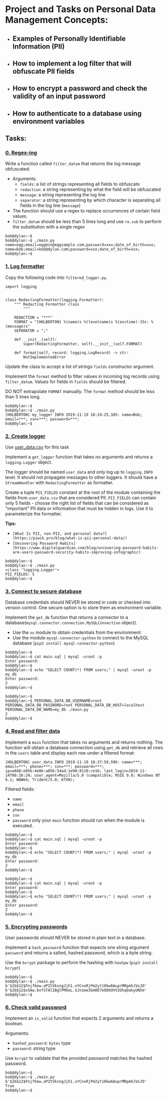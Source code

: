 # Project and Tasks on Personal Data Management Concepts: 

- ## Examples of Personally Identifiable Information (PII)
- ## How to implement a log filter that will obfuscate PII fields
- ## How to encrypt a password and check the validity of an input password
- ## How to authenticate to a database using environment variables

## Tasks:

### [0. Regex-ing](./filtered_logger.py)
Write a function called `filter_datum` that returns the log message obfuscated:
* Arguments: 
    * `fields`: a list of strings representing all fields to obfuscate
    * `redaction`: a string representing by what the field will be obfuscated
    * `message`: a string representing the log line
    * `separator`: a string representing by which character is separating all fields in the log line (`message`)
* The function should use a regex to replace occurrences of certain field values.
* `filter_datum` should be less than 5 lines long and use `re.sub` to perform the substitution with a single regex
```
bob@dylan:~$
bob@dylan:~$ ./main.py
name=egg;email=eggmin@eggsample.com;password=xxx;date_of_birth=xxx;
name=bob;email=bob@dylan.com;password=xxx;date_of_birth=xxx;
bob@dylan:~$
```

### [1. Log formatter](./filtered_logger.py)
Copy the following code into `filtered_logger.py`.
```
import logging


class RedactingFormatter(logging.Formatter):
    """ Redacting Formatter class
        """

    REDACTION = "***"
    FORMAT = "[HOLBERTON] %(name)s %(levelname)s %(asctime)-15s: %(message)s"
    SEPARATOR = ";"

    def __init__(self):
        super(RedactingFormatter, self).__init__(self.FORMAT)

    def format(self, record: logging.LogRecord) -> str:
        NotImplementedError
```
Update the class to accept a list of strings `fields` constructor argument.

Implement the `format` method to filter values in incoming log records using `filter_datum`. Values for fields in `fields` should be filtered.

DO NOT extrapolate `FORMAT` manually. The `format` method should be less than 5 lines long.
```
bob@dylan:~$
bob@dylan:~$ ./main.py
[HOLBERTON] my_logger INFO 2019-11-19 18:24:25,105: name=Bob; email=***; ssn=***; password=***;
bob@dylan:~$
```

### [2. Create logger](./filtered_logger.py)
Use [user_data.csv](https://s3.amazonaws.com/alx-intranet.hbtn.io/uploads/misc/2019/11/a2e00974ce6b41460425.csv?X-Amz-Algorithm=AWS4-HMAC-SHA256&X-Amz-Credential=AKIARDDGGGOUSBVO6H7D%2F20230524%2Fus-east-1%2Fs3%2Faws4_request&X-Amz-Date=20230524T180416Z&X-Amz-Expires=86400&X-Amz-SignedHeaders=host&X-Amz-Signature=18986baf70daa4d1c9d0b9af73bc89a60491b0ec9a43efe3d8054e79c408e2fe) for this task

Implement a `get_logger` function that takes no arguments and returns a `logging.Logger` object.

The logger should be named `user_data` and only log up to `logging.INFO` level. It should not propagate messages to other loggers. It should have a `StreamHandler` with `RedactingFormatter` as formatter.

Create a tuple `PII_FIELDS` constant at the root of the module containing the fields from `user_data.csv` that are considered PII. `PII_FIELDS` can contain only 5 fields - choose the right list of fields that can be considered as "important" PII data or information that must be hidden in logs. Use it to parameterize the formatter.

**Tips:**
* `[What Is PII, non-PII, and personal data?](https://piwik.pro/blog/what-is-pii-personal-data/)`
* `[Uncovering Password Habits](https://www.digitalguardian.com/blog/uncovering-password-habits-are-users-password-security-habits-improving-infographic)`

```
bob@dylan:~$
bob@dylan:~$ ./main.py
<class 'logging.Logger'>
PII_FIELDS: 5
bob@dylan:~$
```

### [3. Connect to secure database](./filtered_logger.py)
Database credentials should NEVER be stored in code or checked into version control. One secure option is to store them as environment variable.

Implement the `get_db` function that returns a connector to a database(`mysql.connector.connection.MySQLConnection` object).

- Use the `os` module to obtain credentials from the environment:
- Use the module `mysql-connector-python` to connect to the MySQL database (`pip3 install mysql-connector-python`)
```
bob@dylan:~$ 
bob@dylan:~$ cat main.sql | mysql -uroot -p
Enter password: 
bob@dylan:~$ 
bob@dylan:~$ echo "SELECT COUNT(*) FROM users;" | mysql -uroot -p my_db
Enter password: 
2
bob@dylan:~$ 
```

```
bob@dylan:~$
bob@dylan:~$ PERSONAL_DATA_DB_USERNAME=root PERSONAL_DATA_DB_PASSWORD=root PERSONAL_DATA_DB_HOST=localhost PERSONAL_DATA_DB_NAME=my_db ./main.py
2
bob@dylan:~$
```

### [4. Read and filter data](./filtered_logger.py)
Implement a `main` function that takes no arguments and returns nothing.
The function will obtain a database connection using `get_db` and retrieve all rows in the `users` table and display each row under a filtered format:
```
[HOLBERTON] user_data INFO 2019-11-19 18:37:59,596: name=***; email=***; phone=***; ssn=***; password=***; ip=e848:e856:4e0b:a056:54ad:1e98:8110:ce1b; last_login=2019-11-14T06:16:24; user_agent=Mozilla/5.0 (compatible; MSIE 9.0; Windows NT 6.1; WOW64; Trident/5.0; KTXN);
```
Filtered fields:
* `name`
* `email`
* `phone`
* `ssn`
* `password`
only your `main` function should run when the module is executed.
```
bob@dylan:~$ 
bob@dylan:~$ cat main.sql | mysql -uroot -p
Enter password: 
bob@dylan:~$ 
bob@dylan:~$ echo "SELECT COUNT(*) FROM users;" | mysql -uroot -p my_db
Enter password: 
2
bob@dylan:~$ 
```

```
bob@dylan:~$ 
bob@dylan:~$ cat main.sql | mysql -uroot -p
Enter password: 
bob@dylan:~$ 
bob@dylan:~$ echo "SELECT COUNT(*) FROM users;" | mysql -uroot -p my_db
Enter password: 
2
bob@dylan:~$ 
```

### [5. Encrypting passwords](./encrypt_password.py)
User passwords should NEVER be stored in plain text in a database.

Implement a `hash_password` function that expects one string argument `password` and returns a salted, hashed password, which is a byte string.

Use the `bcrypt` package to perform the hashing with `hashpw` (`pip3 install bcrypt`)

```
bob@dylan:~$
bob@dylan:~$ ./main.py
b'$2b$12$Fnjf6ew.oPZtVksngJjh1.vYCnxRjPm2yt18kw6AuprMRpmhJVxJO'
b'$2b$12$xSAw.bxfSTAlIBglPMXeL.SJnzme3Gm0E7eOEKOVV2OhqOakyUN5m'
bob@dylan:~$
```

### [6. Check valid password](./encrypt_password.py)
Implement an `is_valid` function that expects 2 arguments and returns a boolean.

Arguments:
* `hashed_password`: `bytes` type
* `password`: string type

Use `bcrypt` to validate that the provided password matches the hashed password.

```
bob@dylan:~$
bob@dylan:~$ ./main.py
b'$2b$12$Fnjf6ew.oPZtVksngJjh1.vYCnxRjPm2yt18kw6AuprMRpmhJVxJO'
True
bob@dylan:~$
```